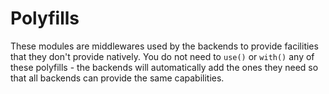 # Polyfills

These modules are middlewares used by the backends to provide facilities that they don't provide natively. You do not need to `use()` or `with()` any of these polyfills - the backends will automatically add the ones they need so that all backends can provide the same capabilities.
